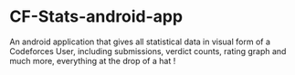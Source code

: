 # CF-Stats-android-app
An android application that gives all statistical data in visual form of a Codeforces User, including submissions, verdict counts, rating graph and much more, everything at the drop of a hat !
